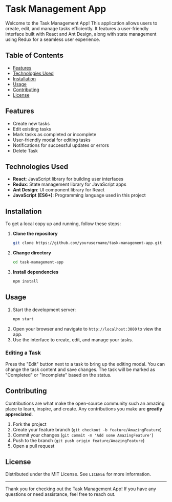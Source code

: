 
# Task Management App

Welcome to the Task Management App! This application allows users to create, edit, and manage tasks efficiently. It features a user-friendly interface built with React and Ant Design, along with state management using Redux for a seamless user experience.

## Table of Contents
- [Features](#features)
- [Technologies Used](#technologies-used)
- [Installation](#installation)
- [Usage](#usage)
- [Contributing](#contributing)
- [License](#license)

## Features
- Create new tasks
- Edit existing tasks
- Mark tasks as completed or incomplete
- User-friendly modal for editing tasks
- Notifications for successful updates or errors
- Delete Task

## Technologies Used
- **React**: JavaScript library for building user interfaces
- **Redux**: State management library for JavaScript apps
- **Ant Design**: UI component library for React
- **JavaScript (ES6+)**: Programming language used in this project

## Installation
To get a local copy up and running, follow these steps:

1. **Clone the repository**
   ```bash
   git clone https://github.com/yourusername/task-management-app.git
   ```
2. **Change directory**
   ```bash
   cd task-management-app
   ```
3. **Install dependencies**
   ```bash
   npm install
   ```

## Usage
1. Start the development server:
   ```bash
   npm start
   ```
2. Open your browser and navigate to `http://localhost:3000` to view the app.
3. Use the interface to create, edit, and manage your tasks.

### Editing a Task
Press the "Edit" button next to a task to bring up the editing modal. You can change the task content and save changes. The task will be marked as "Completed" or "Incomplete" based on the status.

## Contributing
Contributions are what make the open-source community such an amazing place to learn, inspire, and create. Any contributions you make are **greatly appreciated**. 

1. Fork the project
2. Create your feature branch (`git checkout -b feature/AmazingFeature`)
3. Commit your changes (`git commit -m 'Add some AmazingFeature'`)
4. Push to the branch (`git push origin feature/AmazingFeature`)
5. Open a pull request

## License
Distributed under the MIT License. See `LICENSE` for more information.

---

Thank you for checking out the Task Management App! If you have any questions or need assistance, feel free to reach out.
```

